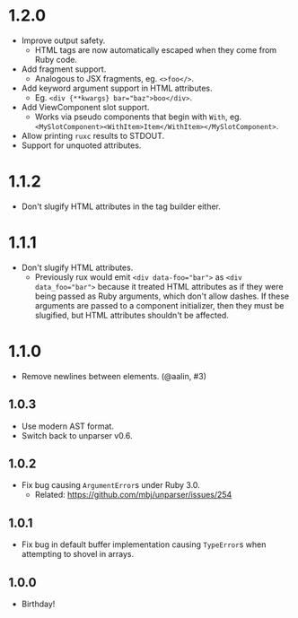 # 1.2.0
* Improve output safety.
  - HTML tags are now automatically escaped when they come from Ruby code.
* Add fragment support.
  - Analogous to JSX fragments, eg. `<>foo</>`.
* Add keyword argument support in HTML attributes.
  - Eg. `<div {**kwargs} bar="baz">boo</div>`.
* Add ViewComponent slot support.
  - Works via pseudo components that begin with `With`, eg. `<MySlotComponent><WithItem>Item</WithItem></MySlotComponent>`.
* Allow printing `ruxc` results to STDOUT.
* Support for unquoted attributes.

# 1.1.2
* Don't slugify HTML attributes in the tag builder either.

# 1.1.1
* Don't slugify HTML attributes.
  - Previously rux would emit `<div data-foo="bar">` as `<div data_foo="bar">` because it treated HTML attributes as if they were being passed as Ruby arguments, which don't allow dashes. If these arguments are passed to a component initializer, then they must be slugified, but HTML attributes shouldn't be affected.

# 1.1.0
* Remove newlines between elements. (@aalin, #3)

## 1.0.3
* Use modern AST format.
* Switch back to unparser v0.6.

## 1.0.2
* Fix bug causing `ArgumentError`s under Ruby 3.0.
  - Related: https://github.com/mbj/unparser/issues/254

## 1.0.1
* Fix bug in default buffer implementation causing `TypeError`s when attempting to shovel in arrays.

## 1.0.0
* Birthday!
